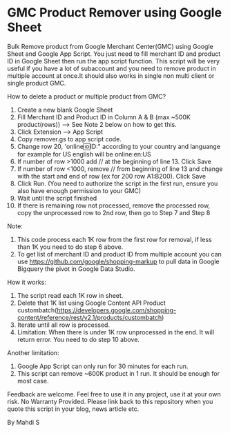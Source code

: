 # GMC Product Remover using Google Sheet
Bulk Remove product from Google Merchant Center(GMC) using Google Sheet and Google App Script. You just need to fill merchant ID and product ID in Google Sheet then run the app script function. This script will be very useful if you have a lot of subaccount and you need to remove product in multiple account at once.It should also works in single non multi client or single product GMC.


How to delete a product or multiple product from GMC?

1. Create a new blank Google Sheet 
2. Fill Merchant ID and Product ID in Column A & B (max ~500K product(rows)) --> See Note 2 below on how to get this.
3. Click Extension --> App Script
4. Copy remover.gs to app script code.
5. Change row 20, 'online:id:ID:" according to your country and languange for example for US english will be online:en:US
6. If number of row >1000 add // at the beginning of line 13. Click Save
7. If number of row <1000, remove // from beginning of line 13 and change with the start and end of row (ex  for 200 row A1:B200). Click Save
8. Click Run. (You need to authorize the script in the first run, ensure you also have enough permission to your GMC)
9. Wait until the script finished
10. If there is remaining row not processed, remove the processed row, copy the unprocessed row to  2nd row, then go to Step 7 and Step 8



Note: 
1. This code process each 1K row from the first row for removal, if less than 1K you need to do step 6 above.
2. To get list of merchant ID and product ID from multiple account you can use https://github.com/google/shopping-markup to pull data in Google Bigquery the pivot in Google Data Studio.


How it works:
1. The script read each 1K row in sheet.
2. Delete that 1K list using Google Content API Product custombatch(https://developers.google.com/shopping-content/reference/rest/v2.1/products/custombatch)
3. Iterate until all row is processed.
4. Limitation: When there is under 1K row unprocessed in the end. It will return error. You need to do step 10 above.

Another limitation:
1. Google App Script can only run for 30 minutes for each run.
2. This script can remove ~600K product in 1 run. It should be enough for most case.


Feedback  are welcome. Feel free to use it in any project, use it at your own risk. No Warranty Provided. 
Please link back to this repository when you quote this script in your blog, news article etc.


By Mahdi S



